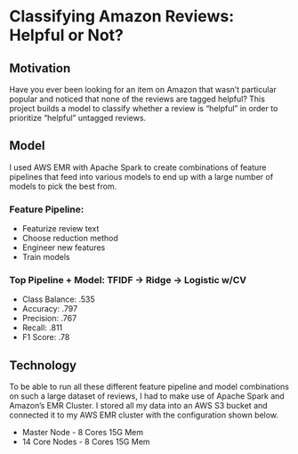 # Classifying Amazon Reviews: Helpful or Not?

## Motivation

Have you ever been looking for an item on Amazon that wasn’t particular popular and noticed that none of the reviews are tagged helpful? This project builds a model to classify whether a review is “helpful” in order to prioritize “helpful” untagged reviews.

## Model

I used AWS EMR with Apache Spark to create combinations of feature pipelines that feed into various models to end up with a large number of models to pick the best from.

### Feature Pipeline:
- Featurize review text
- Choose reduction method
- Engineer new features
- Train models

### Top Pipeline + Model: TFIDF -> Ridge -> Logistic w/CV
- Class Balance: .535
- Accuracy: .797
- Precision: .767
- Recall: .811
- F1 Score: .78

## Technology

To be able to run all these different feature pipeline and model combinations on such a large dataset of reviews, I had to make use of Apache Spark and Amazon’s EMR Cluster. I stored all my data into an AWS S3 bucket and connected it to my AWS EMR cluster with the configuration shown below.
- Master Node - 8 Cores 15G Mem
- 14 Core Nodes - 8 Cores 15G Mem

